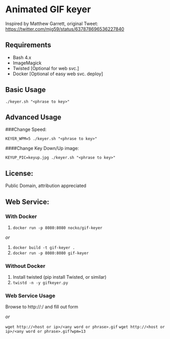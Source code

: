# Animated GIF keyer

Inspired by Matthew Garrett, original Tweet:
https://twitter.com/mjg59/status/637878696536227840

## Requirements

 - Bash 4.x
 - ImageMagick
 - Twisted [Optional for web svc.]
 - Docker [Optional of easy web svc. deploy]

## Basic Usage

`./keyer.sh "<phrase to key>"`

## Advanced Usage

###Change Speed:

`KEYER_WPM=5 ./keyer.sh "<phrase to key>"`
       
####Change Key Down/Up image:

`KEYUP_PIC=keyup.jpg ./keyer.sh "<phrase to key>"`
       
## License:

Public Domain, attribution appreciated

## Web Service:

### With Docker

1. `docker run -p 8080:8080 nocko/gif-keyer`

*or*

1. `docker build -t gif-keyer .`
2. `docker run -p 8080:8080 gif-keyer`

### Without Docker

1. Install twisted (pip install Twisted, or similar)
2. `twistd -n -y gifkeyer.py`

### Web Service Usage

Browse to http://<host or ip>:<port>/ and fill out form

*or*

`wget http://<host or ip>/<any word or phrase>.gif`
`wget http://<host or ip>/<any word or phrase>.gif?wpm=13`